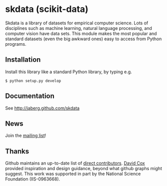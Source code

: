 skdata (scikit-data)
====================

Skdata is a library of datasets for empirical computer science. Lots of
disciplines such as machine learning, natural language processing, and computer
vision have data sets.  This module makes the most popular and standard datasets
(even the big awkward ones) easy to access from Python programs.


Installation
------------

Install this library like a standard Python library, by typing e.g.

    $ python setup.py develop


Documentation
-------------

See http://jaberg.github.com/skdata


News
----

Join the [mailing list](https://groups.google.com/forum/#!forum/skdata)!


Thanks
------

Github maintains an up-to-date list of [direct contributors](https://github.com/jaberg/skdata/graphs).
[David Cox](http://www.rowland.harvard.edu/cox/) provided inspiration and design guidance, beyond what github graphs might suggest.
This work was supported in part by the National Science Foundation (IIS-0963668).
